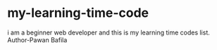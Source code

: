 # my-learning-time-code
i am a beginner web developer and this is my learning time codes list.
Author-Pawan Bafila
